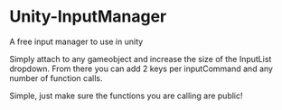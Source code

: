 # Unity-InputManager
A free input manager to use in unity

Simply attach to any gameobject and increase the size of the InputList dropdown.
From there you can add 2 keys per inputCommand and any number of function calls.

Simple, just make sure the functions you are calling are public!